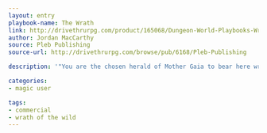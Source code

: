 ```yaml
---
layout: entry
playbook-name: The Wrath
link: http://drivethrurpg.com/product/165068/Dungeon-World-Playbooks-Wrath-of-the-Wild-Bundle
author: Jordan MacCarthy
source: Pleb Publishing
source-url: http://drivethrurpg.com/browse/pub/6168/Pleb-Publishing

description: '"You are the chosen herald of Mother Gaia to bear here wrath and destroy her enemies."'

categories:
- magic user

tags:
- commercial
- wrath of the wild
---
```

